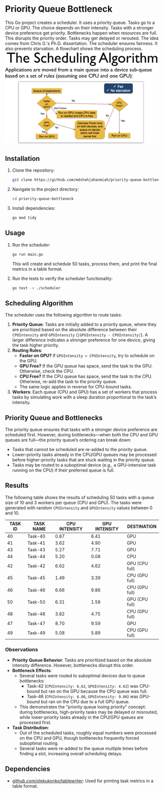 # Priority Queue Bottleneck
This Go project creates a scheduler. It uses a priority queue. Tasks go to a CPU or GPU. The choice depends on their intensity. Tasks with a stronger device preference get priority. Bottlenecks happen when resources are full. This disrupts the priority order. Tasks may get delayed or rerouted. The idea comes from Chris G.'s Ph.D. dissertation. The scheduler ensures fairness. It also prevents starvation. A flowchart shows the scheduling process.
![task.png](task.png)
## Installation

1. Clone the repository:
    ```sh
    git clone https://github.com/mdshahjahanmiah/priority-queue-bottleneck.git
    ```
2. Navigate to the project directory:
    ```sh
    cd priority-queue-bottleneck
    ```
3. Install dependencies:
    ```sh
    go mod tidy
    ```

## Usage

1. Run the scheduler:
    ```sh
    go run main.go
    ```
   This will create and schedule 50 tasks, process them, and print the final metrics in a table format.

2. Run the tests to verify the scheduler functionality:
    ```sh
    go test -v ./scheduler
    ```
## Scheduling Algorithm
The scheduler uses the following algorithm to route tasks:
1. **Priority Queue**: Tasks are initially added to a priority queue, where they are prioritized based on the absolute difference between their `CPUIntensity` and `GPUIntensity` (`|GPUIntensity - CPUIntensity|`). A larger difference indicates a stronger preference for one device, giving the task higher priority.
2. **Routing Rules**:
   - **Faster on GPU?** If `GPUIntensity > CPUIntensity`, try to schedule on the GPU.
   - **GPU Free?** If the GPU queue has space, send the task to the GPU. Otherwise, check the CPU.
   - **CPU Free?** If the CPU queue has space, send the task to the CPU. Otherwise, re-add the task to the priority queue.
   - The same logic applies in reverse for CPU-bound tasks.
3. **Workers**: Each queue (CPU and GPU) has a set of workers that process tasks by simulating work with a sleep duration proportional to the task’s intensity.

## Priority Queue and Bottlenecks
The priority queue ensures that tasks with a stronger device preference are scheduled first. However, during bottlenecks—when both the CPU and GPU queues are full—the priority queue’s ordering can break down:
- Tasks that cannot be scheduled are re-added to the priority queue.
- Lower-priority tasks already in the CPU/GPU queues may be processed before higher-priority tasks that are stuck waiting in the priority queue.
- Tasks may be routed to a suboptimal device (e.g., a GPU-intensive task running on the CPU) if their preferred queue is full.

## Results
The following table shows the results of scheduling 50 tasks with a queue size of 10 and 3 workers per queue (CPU and GPU). The tasks were generated with random `CPUIntensity` and `GPUIntensity` values between 0 and 10.

| TASK ID | TASK NAME | CPU INTENSITY | GPU INTENSITY | DESTINATION     |
|---------|-----------|---------------|---------------|-----------------|
| 40      | Task-40   | 0.87          | 6.41          | GPU             |
| 41      | Task-41   | 3.62          | 4.90          | GPU             |
| 43      | Task-43   | 5.27          | 7.71          | GPU             |
| 44      | Task-44   | 5.20          | 0.08          | CPU             |
| 42      | Task-42   | 6.62          | 4.62          | GPU (CPU full)  |
| 45      | Task-45   | 1.49          | 3.39          | CPU (GPU full)  |
| 46      | Task-46   | 6.66          | 9.86          | CPU (GPU full)  |
| 50      | Task-50   | 6.31          | 1.58          | GPU (CPU full)  |
| 48      | Task-48   | 3.82          | 4.75          | CPU (GPU full)  |
| 47      | Task-47   | 8.70          | 9.59          | GPU             |
| 49      | Task-49   | 5.08          | 5.89          | CPU (GPU full)  |

### Observations
- **Priority Queue Behavior**: Tasks are prioritized based on the absolute intensity difference. However, bottlenecks disrupt this order.
- **Bottleneck Effects**:
   - Several tasks were routed to suboptimal devices due to queue bottlenecks:
      - Task-42 (`CPUIntensity: 6.62`, `GPUIntensity: 4.62`) was CPU-bound but ran on the GPU because the CPU queue was full.
      - Task-46 (`CPUIntensity: 6.66`, `GPUIntensity: 9.86`) was GPU-bound but ran on the CPU due to a full GPU queue.
   - This demonstrates the "priority queue losing priority" concept: during bottlenecks, high-priority tasks may be delayed or misrouted, while lower-priority tasks already in the CPU/GPU queues are processed first.
- **Task Distribution**:
   - Out of the scheduled tasks, roughly equal numbers were processed on the CPU and GPU, though bottlenecks frequently forced suboptimal routing.
   - Several tasks were re-added to the queue multiple times before finding a slot, increasing overall scheduling delays.

## Dependencies

- [github.com/olekukonko/tablewriter](https://github.com/olekukonko/tablewriter): Used for printing task metrics in a table format.